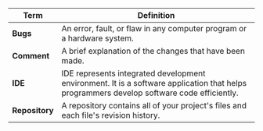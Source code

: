 | **Term** |  **Definition**              |
|------------------------------|--------------------------------------------------|
| **Bugs** | An error, fault, or flaw in any computer program or a hardware system.|
| **Comment** | A brief explanation of the changes that have been made. |
| **IDE** | IDE represents integrated development environment. It is a software application that helps programmers develop software code efficiently.
| **Repository** | A repository contains all of your project's files and each file's revision history. |
